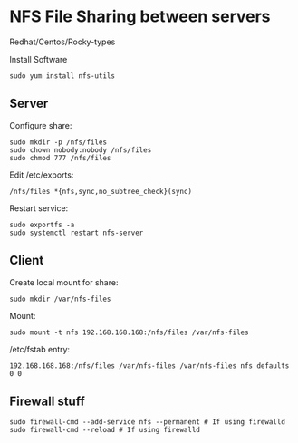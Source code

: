 # NFS File Sharing between servers
Redhat/Centos/Rocky-types

Install Software
```
sudo yum install nfs-utils
```

## Server
Configure share:
```
sudo mkdir -p /nfs/files
sudo chown nobody:nobody /nfs/files
sudo chmod 777 /nfs/files
```

Edit /etc/exports:
```
/nfs/files *{nfs,sync,no_subtree_check}(sync)
```

Restart service:
```
sudo exportfs -a
sudo systemctl restart nfs-server
```

## Client
Create local mount for share:
```
sudo mkdir /var/nfs-files
```

Mount:
```
sudo mount -t nfs 192.168.168.168:/nfs/files /var/nfs-files
```

/etc/fstab entry:
```
192.168.168.168:/nfs/files /var/nfs-files /var/nfs-files nfs defaults 0 0
```

## Firewall stuff
```
sudo firewall-cmd --add-service nfs --permanent # If using firewalld
sudo firewall-cmd --reload # If using firewalld
```
